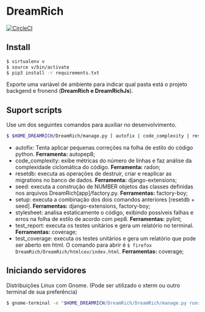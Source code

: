 # DreamRich

[![CircleCI](https://circleci.com/gh/DreamRich/DreamRich.svg?style=shield)](https://circleci.com/gh/DreamRich/DreamRich)

## Install

``` sh
$ virtualenv v
$ source v/bin/activate
$ pip3 install -r requirements.txt
```

Exporte uma variável de ambiente para indicar qual pasta está o projeto backgend e fronend (**DreamRich e DreamRichJs**).

## Suport scripts

Use um dos seguintes comandos para auxiliar no desenvolvimento.

``` sh
$ $HOME_DREAMRICH/DreamRich/manage.py [ autofix | code_complexity | resetdb | seed -n [NUMBER] | setupdb | stylesheet | test_coverage | test_report ]
```
* autofix: Tenta aplicar pequenas correções na folha de estilo do código python. **Ferramenta:** autopep8;
* code_complexity: exibe métricas do número de linhas e faz análise da complexidade ciclomática do código. **Ferramenta:** radon;
* resetdb: executa as operações de destruir, criar e reaplicar as migrations no banco de dados. **Ferramenta:** django-extensions;
* seed: executa a construção de NUMBER objetos das classes definidas nos arquivos DreamRich[app]/factory.py. **Ferramentas:** factory-boy;
* setup: executa a combinação dos dois comandos anteriores [resetdb + seed]. **Ferramentas:** django-extensions, factory-boy;
* stylesheet: analisa estaticamente o código, exibindo possíveis falhas e erros na folha de estilo de acordo com pep8. **Ferramentas:** pylint;
* test_report: executa os testes unitários e gera um relatório no terminal. **Ferramentas:** coverage;
* test_coverage: executa os testes unitários e gera um relatório que pode ser aberto em html. O comando para abrir é ```$ firefox DreamRich/DreamRich/htmlcov/index.html```. **Ferramentas:** coverage;

## Iniciando servidores


Distribuições Linux com Gnome. (Pode ser utilizado o xterm ou outro terminal de sua preferência)
``` sh
$ gnome-terminal -e "$HOME_DREAMRICH/DreamRich/DreamRich/manage.py runserver" && gnome-terminal -e "npm start --prefix $HOME_DREAMRICH/DreamRichJs/"
```
